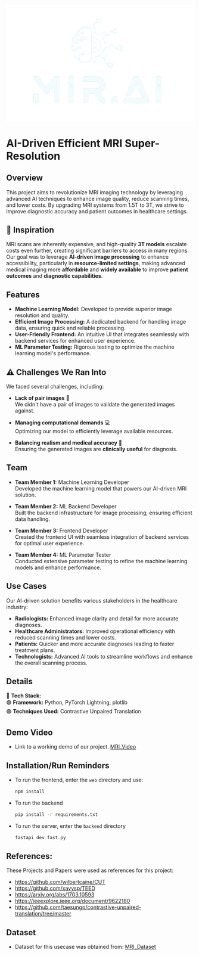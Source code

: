 ![Logo](/web/public/Logo.png)

# AI-Driven Efficient MRI Super-Resolution

## Overview

This project aims to revolutionize MRI imaging technology by leveraging advanced AI techniques to enhance image quality, reduce scanning times, and lower costs. By upgrading MRI systems from 1.5T to 3T, we strive to improve diagnostic accuracy and patient outcomes in healthcare settings.

## 🌟 Inspiration

MRI scans are inherently expensive, and high-quality **3T models** escalate costs even further, creating significant barriers to access in many regions. Our goal was to leverage **AI-driven image processing** to enhance accessibility, particularly in **resource-limited settings**, making advanced medical imaging more **affordable** and **widely available** to improve **patient outcomes** and **diagnostic capabilities**.

## Features

- **Machine Learning Model:** Developed to provide superior image resolution and quality.
- **Efficient Image Processing:** A dedicated backend for handling image data, ensuring quick and reliable processing.
- **User-Friendly Frontend:** An intuitive UI that integrates seamlessly with backend services for enhanced user experience.
- **ML Parameter Testing:** Rigorous testing to optimize the machine learning model's performance.

## ⚠️ Challenges We Ran Into

We faced several challenges, including:

- **Lack of pair images** 🏥  
  We didn't have a pair of images to validate the generated images against.

- **Managing computational demands** 💻  
  Optimizing our model to efficiently leverage available resources.  

- **Balancing realism and medical accuracy** 🏥  
  Ensuring the generated images are **clinically useful** for diagnosis.  

## Team

- **Team Member 1:** Machine Learning Developer  
  Developed the machine learning model that powers our AI-driven MRI solution.

- **Team Member 2:** ML Backend Developer  
  Built the backend infrastructure for image processing, ensuring efficient data handling.

- **Team Member 3:** Frontend Developer  
  Created the frontend UI with seamless integration of backend services for optimal user experience.

- **Team Member 4:** ML Parameter Tester  
  Conducted extensive parameter testing to refine the machine learning models and enhance performance.

## Use Cases

Our AI-driven solution benefits various stakeholders in the healthcare industry:

- **Radiologists:** Enhanced image clarity and detail for more accurate diagnoses.
- **Healthcare Administrators:** Improved operational efficiency with reduced scanning times and lower costs.
- **Patients:** Quicker and more accurate diagnoses leading to faster treatment plans.
- **Technologists:** Advanced AI tools to streamline workflows and enhance the overall scanning process.

## Details

🚀 **Tech Stack:**  
🟢 **Framework:** Python, PyTorch Lightning, plotlib   
🟢 **Techniques Used:** Contrastive Unpaired Translation

## Demo Video
- Link  to a working demo of our project. [MRI_Video](https://www.youtube.com/watch?v=W0isckv7zg4)


## Installation/Run Reminders
- To run the frontend, enter the `web` directory and use:
  ```bash
  npm install
- To run the backend
  ```bash
  pip install -r requirements.txt
- To run the server, enter the `backend` directory 
  ```bash
  fastapi dev fast.py
  
## References:
These Projects and Papers were used as references for this project:
- https://github.com/wilbertcaine/CUT
- https://github.com/xavysp/TEED
- https://arxiv.org/abs/1703.10593
- https://ieeexplore.ieee.org/document/9622180
- https://github.com/taesungp/contrastive-unpaired-translation/tree/master

## Dataset
- Dataset for this usecase was obtained from: [MRI_Dataset](http://brain-development.org/ixi-dataset/)
